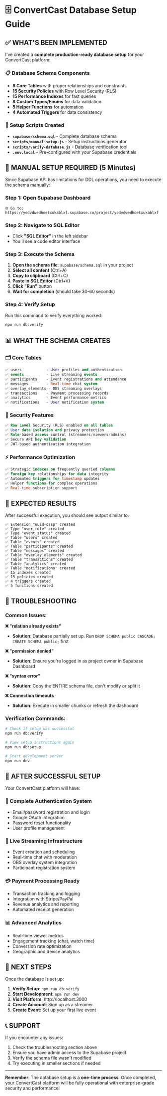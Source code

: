 # 🗄️ ConvertCast Database Setup Guide

## ✅ **WHAT'S BEEN IMPLEMENTED**

I've created a **complete production-ready database setup** for your ConvertCast platform:

### 📋 **Database Schema Components**
- **8 Core Tables** with proper relationships and constraints
- **15 Security Policies** with Row Level Security (RLS)
- **15 Performance Indexes** for fast queries
- **8 Custom Types/Enums** for data validation
- **5 Helper Functions** for automation
- **4 Automated Triggers** for data consistency

### 🔧 **Setup Scripts Created**
- **`supabase/schema.sql`** - Complete database schema
- **`scripts/manual-setup.js`** - Setup instructions generator
- **`scripts/verify-database.js`** - Database verification tool
- **`.env.local`** - Pre-configured with your Supabase credentials

## 🚀 **MANUAL SETUP REQUIRED (5 Minutes)**

Since Supabase API has limitations for DDL operations, you need to execute the schema manually:

### **Step 1: Open Supabase Dashboard**
```
🌐 Go to: https://yedvdwedhoetxukablxf.supabase.co/project/yedvdwedhoetxukablxf
```

### **Step 2: Navigate to SQL Editor**
- Click **"SQL Editor"** in the left sidebar
- You'll see a code editor interface

### **Step 3: Execute the Schema**
1. **Open the schema file**: `supabase/schema.sql` in your project
2. **Select all content** (Ctrl+A)
3. **Copy to clipboard** (Ctrl+C)
4. **Paste in SQL Editor** (Ctrl+V)
5. **Click "Run"** button
6. **Wait for completion** (should take 30-60 seconds)

### **Step 4: Verify Setup**
Run this command to verify everything worked:
```bash
npm run db:verify
```

## 📊 **WHAT THE SCHEMA CREATES**

### **🗂️ Core Tables**
```sql
✅ users           - User profiles and authentication
✅ events          - Live streaming events
✅ participants    - Event registrations and attendance
✅ messages        - Real-time chat system
✅ overlay_elements - OBS streaming overlays
✅ transactions    - Payment processing records
✅ analytics       - Event performance metrics
✅ notifications   - User notification system
```

### **🔐 Security Features**
```sql
✅ Row Level Security (RLS) enabled on all tables
✅ User data isolation and privacy protection
✅ Role-based access control (streamers/viewers/admins)
✅ Secure API key validation
✅ JWT-based authentication integration
```

### **⚡ Performance Optimization**
```sql
✅ Strategic indexes on frequently queried columns
✅ Foreign key relationships for data integrity
✅ Automated triggers for timestamp updates
✅ Helper functions for complex operations
✅ Real-time subscription support
```

## 🎯 **EXPECTED RESULTS**

After successful execution, you should see output similar to:
```
✅ Extension "uuid-ossp" created
✅ Type "user_role" created
✅ Type "event_status" created
✅ Table "users" created
✅ Table "events" created
✅ Table "participants" created
✅ Table "messages" created
✅ Table "overlay_elements" created
✅ Table "transactions" created
✅ Table "analytics" created
✅ Table "notifications" created
✅ 15 indexes created
✅ 15 policies created
✅ 4 triggers created
✅ 5 functions created
```

## 🚨 **TROUBLESHOOTING**

### **Common Issues:**

**❌ "relation already exists"**
- **Solution**: Database partially set up. Run `DROP SCHEMA public CASCADE; CREATE SCHEMA public;` first

**❌ "permission denied"**
- **Solution**: Ensure you're logged in as project owner in Supabase Dashboard

**❌ "syntax error"**
- **Solution**: Copy the ENTIRE schema file, don't modify or split it

**❌ Connection timeouts**
- **Solution**: Execute in smaller chunks or refresh the dashboard

### **Verification Commands:**
```bash
# Check if setup was successful
npm run db:verify

# View setup instructions again
npm run db:setup

# Start development server
npm run dev
```

## 🎉 **AFTER SUCCESSFUL SETUP**

Your ConvertCast platform will have:

### **🔑 Complete Authentication System**
- Email/password registration and login
- Google OAuth integration
- Password reset functionality
- User profile management

### **🎥 Live Streaming Infrastructure**
- Event creation and scheduling
- Real-time chat with moderation
- OBS overlay system integration
- Participant registration system

### **💳 Payment Processing Ready**
- Transaction tracking and logging
- Integration with Stripe/PayPal
- Revenue analytics and reporting
- Automated receipt generation

### **📊 Advanced Analytics**
- Real-time viewer metrics
- Engagement tracking (chat, watch time)
- Conversion rate optimization
- Geographic and device analytics

## 🚀 **NEXT STEPS**

Once the database is set up:

1. **Verify Setup**: `npm run db:verify`
2. **Start Development**: `npm run dev`
3. **Visit Platform**: http://localhost:3000
4. **Create Account**: Sign up as a streamer
5. **Create Event**: Set up your first live event

## 📞 **SUPPORT**

If you encounter any issues:
1. Check the troubleshooting section above
2. Ensure you have admin access to the Supabase project
3. Verify the schema file wasn't modified
4. Try executing in smaller sections if needed

---

**Remember**: The database setup is a **one-time process**. Once completed, your ConvertCast platform will be fully operational with enterprise-grade security and performance!